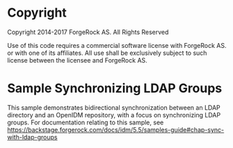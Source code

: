 Copyright
=============
Copyright 2014-2017 ForgeRock AS. All Rights Reserved

Use of this code requires a commercial software license with ForgeRock AS.
or with one of its affiliates. All use shall be exclusively subject
to such license between the licensee and ForgeRock AS.

Sample Synchronizing LDAP Groups
================================

This sample demonstrates bidirectional synchronization between an LDAP directory
and an OpenIDM repository, with a focus on synchronizing LDAP groups. For
documentation relating to this sample, see
https://backstage.forgerock.com/docs/idm/5.5/samples-guide#chap-sync-with-ldap-groups
